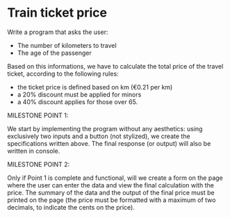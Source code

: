 # Train ticket price 

Write a program that asks the user:
- The number of kilometers to travel
- The age of the passenger

Based on this informations, we have to calculate the total price of the travel ticket, according to the following rules:

- the ticket price is defined based on km (€0.21 per km)
- a 20% discount must be applied for minors
- a 40% discount applies for those over 65.

MILESTONE POINT 1:

We start by implementing the program without any aesthetics: using exclusively two inputs and a button (not stylized), we create the specifications written above. The final response (or output) will also be written in console.


MILESTONE POINT 2:

Only if Point 1 is complete and functional, will we create a form on the page where the user can enter the data and view the final calculation with the price.
The summary of the data and the output of the final price must be printed on the page (the price must be formatted with a maximum of two decimals, to indicate the cents on the price). 